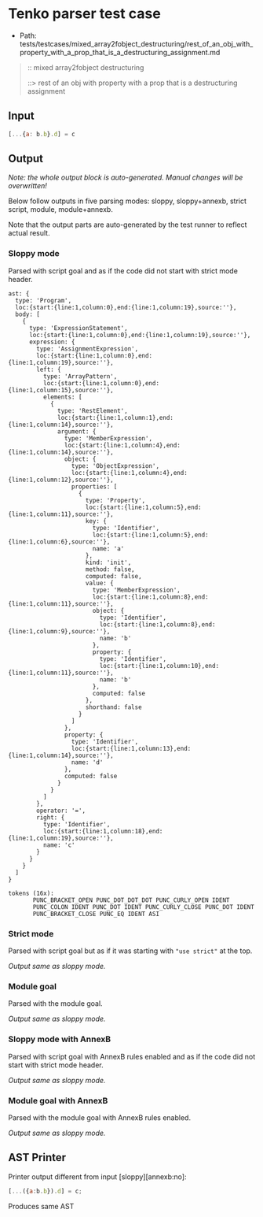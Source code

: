 # Tenko parser test case

- Path: tests/testcases/mixed_array2fobject_destructuring/rest_of_an_obj_with_property_with_a_prop_that_is_a_destructuring_assignment.md

> :: mixed array2fobject destructuring
>
> ::> rest of an obj with property with a prop that is a destructuring assignment

## Input

`````js
[...{a: b.b}.d] = c
`````

## Output

_Note: the whole output block is auto-generated. Manual changes will be overwritten!_

Below follow outputs in five parsing modes: sloppy, sloppy+annexb, strict script, module, module+annexb.

Note that the output parts are auto-generated by the test runner to reflect actual result.

### Sloppy mode

Parsed with script goal and as if the code did not start with strict mode header.

`````
ast: {
  type: 'Program',
  loc:{start:{line:1,column:0},end:{line:1,column:19},source:''},
  body: [
    {
      type: 'ExpressionStatement',
      loc:{start:{line:1,column:0},end:{line:1,column:19},source:''},
      expression: {
        type: 'AssignmentExpression',
        loc:{start:{line:1,column:0},end:{line:1,column:19},source:''},
        left: {
          type: 'ArrayPattern',
          loc:{start:{line:1,column:0},end:{line:1,column:15},source:''},
          elements: [
            {
              type: 'RestElement',
              loc:{start:{line:1,column:1},end:{line:1,column:14},source:''},
              argument: {
                type: 'MemberExpression',
                loc:{start:{line:1,column:4},end:{line:1,column:14},source:''},
                object: {
                  type: 'ObjectExpression',
                  loc:{start:{line:1,column:4},end:{line:1,column:12},source:''},
                  properties: [
                    {
                      type: 'Property',
                      loc:{start:{line:1,column:5},end:{line:1,column:11},source:''},
                      key: {
                        type: 'Identifier',
                        loc:{start:{line:1,column:5},end:{line:1,column:6},source:''},
                        name: 'a'
                      },
                      kind: 'init',
                      method: false,
                      computed: false,
                      value: {
                        type: 'MemberExpression',
                        loc:{start:{line:1,column:8},end:{line:1,column:11},source:''},
                        object: {
                          type: 'Identifier',
                          loc:{start:{line:1,column:8},end:{line:1,column:9},source:''},
                          name: 'b'
                        },
                        property: {
                          type: 'Identifier',
                          loc:{start:{line:1,column:10},end:{line:1,column:11},source:''},
                          name: 'b'
                        },
                        computed: false
                      },
                      shorthand: false
                    }
                  ]
                },
                property: {
                  type: 'Identifier',
                  loc:{start:{line:1,column:13},end:{line:1,column:14},source:''},
                  name: 'd'
                },
                computed: false
              }
            }
          ]
        },
        operator: '=',
        right: {
          type: 'Identifier',
          loc:{start:{line:1,column:18},end:{line:1,column:19},source:''},
          name: 'c'
        }
      }
    }
  ]
}

tokens (16x):
       PUNC_BRACKET_OPEN PUNC_DOT_DOT_DOT PUNC_CURLY_OPEN IDENT
       PUNC_COLON IDENT PUNC_DOT IDENT PUNC_CURLY_CLOSE PUNC_DOT IDENT
       PUNC_BRACKET_CLOSE PUNC_EQ IDENT ASI
`````

### Strict mode

Parsed with script goal but as if it was starting with `"use strict"` at the top.

_Output same as sloppy mode._

### Module goal

Parsed with the module goal.

_Output same as sloppy mode._

### Sloppy mode with AnnexB

Parsed with script goal with AnnexB rules enabled and as if the code did not start with strict mode header.

_Output same as sloppy mode._

### Module goal with AnnexB

Parsed with the module goal with AnnexB rules enabled.

_Output same as sloppy mode._

## AST Printer

Printer output different from input [sloppy][annexb:no]:

````js
[...({a:b.b}).d] = c;
````

Produces same AST
